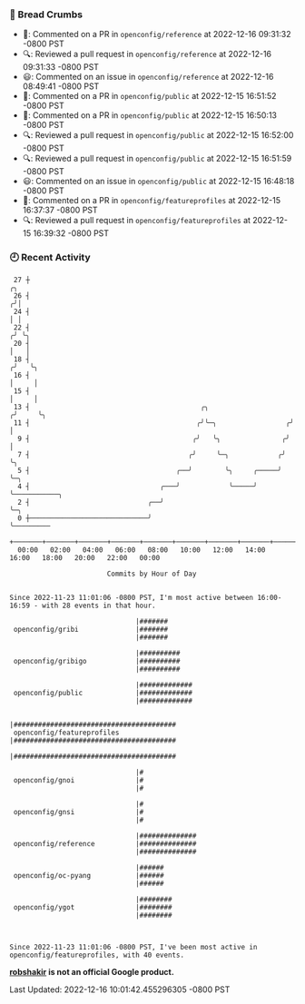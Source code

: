 ### 🍞 Bread Crumbs

 * 💬: Commented on a PR in  `openconfig/reference` at 2022-12-16 09:31:32 -0800 PST
 * 🔍: Reviewed a pull request in  `openconfig/reference` at 2022-12-16 09:31:33 -0800 PST
 * 😃: Commented on an issue in `openconfig/reference` at 2022-12-16 08:49:41 -0800 PST
 * 💬: Commented on a PR in  `openconfig/public` at 2022-12-15 16:51:52 -0800 PST
 * 💬: Commented on a PR in  `openconfig/public` at 2022-12-15 16:50:13 -0800 PST
 * 🔍: Reviewed a pull request in  `openconfig/public` at 2022-12-15 16:52:00 -0800 PST
 * 🔍: Reviewed a pull request in  `openconfig/public` at 2022-12-15 16:51:59 -0800 PST
 * 😃: Commented on an issue in `openconfig/public` at 2022-12-15 16:48:18 -0800 PST
 * 💬: Commented on a PR in  `openconfig/featureprofiles` at 2022-12-15 16:37:37 -0800 PST
 * 🔍: Reviewed a pull request in  `openconfig/featureprofiles` at 2022-12-15 16:39:32 -0800 PST

### 🕘 Recent Activity
```
 27 ┼                                                                    ╭╮
 26 ┤                                                                   ╭╯│
 24 ┤                                                                   │ │
 22 ┤                                                                  ╭╯ ╰╮
 20 ┤                                                                  │   │
 18 ┤                                                                 ╭╯   ╰╮
 16 ┤                                                                 │     │
 15 ┤                                                                 │     │
 13 ┤                                          ╭╮                    ╭╯     ╰╮
 11 ┤                                         ╭╯╰─╮                 ╭╯       │
  9 ┤                                        ╭╯   ╰╮               ╭╯        │
  7 ┤                                       ╭╯     ╰─╮            ╭╯         ╰╮
  5 ┤                                    ╭──╯        ╰╮     ╭─────╯           ╰─╮
  4 ┤                                ╭───╯            ╰─────╯                   ╰───────────╮
  2 ┤                             ╭──╯                                                      ╰─╮
  0 ┼─────────────────────────────╯                                                           ╰─────────
    +───────+───────+───────+───────+───────+───────+───────+───────+───────+───────+───────+───────+────
  00:00   02:00   04:00   06:00   08:00   10:00   12:00   14:00   16:00   18:00   20:00   22:00   00:00   

						Commits by Hour of Day


Since 2022-11-23 11:01:06 -0800 PST, I'm most active between 16:00-16:59 - with 28 events in that hour.

```



```
                               |#######
 openconfig/gribi              |#######
                               |#######

                               |##########
 openconfig/gribigo            |##########
                               |##########

                               |#############
 openconfig/public             |#############
                               |#############

                               |########################################
 openconfig/featureprofiles    |########################################
                               |########################################

                               |#
 openconfig/gnoi               |#
                               |#

                               |#
 openconfig/gnsi               |#
                               |#

                               |##############
 openconfig/reference          |##############
                               |##############

                               |######
 openconfig/oc-pyang           |######
                               |######

                               |########
 openconfig/ygot               |########
                               |########



Since 2022-11-23 11:01:06 -0800 PST, I've been most active in openconfig/featureprofiles, with 40 events.

```
**[robshakir](mailto:robjs@google.com) is not an official Google product.**  


Last Updated: 2022-12-16 10:01:42.455296305 -0800 PST
